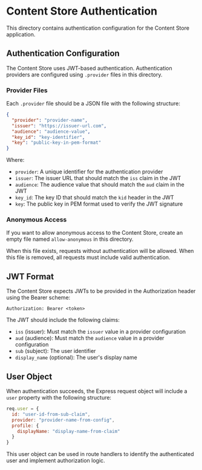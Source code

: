 # Content Store Authentication

This directory contains authentication configuration for the Content Store application.

## Authentication Configuration

The Content Store uses JWT-based authentication. Authentication providers are configured using `.provider` files in this directory.

### Provider Files

Each `.provider` file should be a JSON file with the following structure:

```json
{
  "provider": "provider-name",
  "issuer": "https://issuer-url.com",
  "audience": "audience-value",
  "key_id": "key-identifier",
  "key": "public-key-in-pem-format"
}
```

Where:
- `provider`: A unique identifier for the authentication provider
- `issuer`: The issuer URL that should match the `iss` claim in the JWT
- `audience`: The audience value that should match the `aud` claim in the JWT
- `key_id`: The key ID that should match the `kid` header in the JWT
- `key`: The public key in PEM format used to verify the JWT signature

### Anonymous Access

If you want to allow anonymous access to the Content Store, create an empty file named `allow-anonymous` in this directory.

When this file exists, requests without authentication will be allowed. When this file is removed, all requests must include valid authentication.

## JWT Format

The Content Store expects JWTs to be provided in the Authorization header using the Bearer scheme:

```
Authorization: Bearer <token>
```

The JWT should include the following claims:
- `iss` (issuer): Must match the `issuer` value in a provider configuration
- `aud` (audience): Must match the `audience` value in a provider configuration
- `sub` (subject): The user identifier
- `display_name` (optional): The user's display name

## User Object

When authentication succeeds, the Express request object will include a `user` property with the following structure:

```js
req.user = {
  id: "user-id-from-sub-claim",
  provider: "provider-name-from-config",
  profile: {
    displayName: "display-name-from-claim"
  }
}
```

This user object can be used in route handlers to identify the authenticated user and implement authorization logic.
